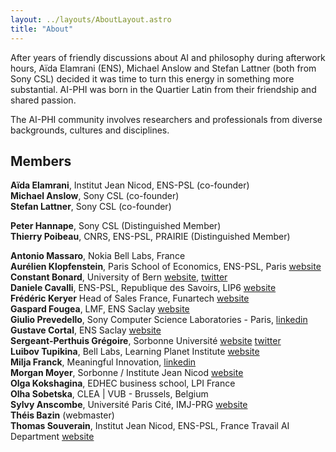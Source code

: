 ```yaml
---
layout: ../layouts/AboutLayout.astro
title: "About"
---
```


After years of friendly discussions about AI and philosophy during afterwork hours, Aïda Elamrani (ENS), Michael Anslow and Stefan Lattner (both from Sony CSL) decided it was time to turn this energy in something more substantial. AI-PHI was born in the Quartier Latin from their friendship and shared passion.

The AI-PHI community involves researchers and professionals from diverse backgrounds, cultures and disciplines.

## Members

**Aïda Elamrani**, Institut Jean Nicod, ENS-PSL (co-founder)  
**Michael Anslow**, Sony CSL (co-founder)  
**Stefan Lattner**, Sony CSL (co-founder)

**Peter Hannape**, Sony CSL (Distinguished Member)  
**Thierry Poibeau**, CNRS, ENS-PSL, PRAIRIE (Distinguished Member)

**Antonio Massaro**, Nokia Bell Labs, France  
**Aurélien Klopfenstein**, Paris School of Economics, ENS-PSL, Paris [website](https://www.parisschoolofeconomics.eu/en/klopfenstein-aurelien/)  
**Constant Bonard**, University of Bern [website](https://ens.academia.edu/ConstantBonard), [twitter](https://twitter.com/constant_bonard)  
**Daniele Cavalli**, ENS-PSL, Republique des Savoirs, LIP6
[website](https://republique-des-savoirs.fr/membres/daniele-cavalli/)  
**Frédéric Keryer** Head of Sales France, Funartech [website](https://www.funartech.com)  
**Gaspard Fougea**, LMF, ENS Saclay [website](https://lmf.cnrs.fr/Perso/GaspardFougea)  
**Giulio Prevedello**, Sony Computer Science Laboratories - Paris, [linkedin](https://www.linkedin.com/in/giulio-prevedello-8a2b5098/)  
**Gustave Cortal**, ENS Saclay [website](https://lmf.cnrs.fr/Perso/GustaveCortal)  
**Sergeant-Perthuis Grégoire**, Sorbonne Université [website](http://www.gregoiresergeant-perthuis.com/index.html) [twitter](https://twitter.com/Math_Gregoire)  
**Luibov Tupikina**, Bell Labs, Learning Planet Institute [website](https://sites.google.com/view/liubovkmatematike/papers?authuser=0)  
**Milja Franck**, Meaningful Innovation, [linkedin](https://www.linkedin.com/in/milja-franck-75125416/)  
**Morgan Moyer**, Sorbonne / Institute Jean Nicod [website](http://morganmoyer.net/)  
**Olga Kokshagina**, EDHEC business school, LPI France  
**Olha Sobetska**, CLEA | VUB - Brussels, Belgium  
**Sylvy Anscombe**, Université Paris Cité, IMJ-PRG [website](https://sylvyanscombe.com/)  
**Théis Bazin** (webmaster)  
**Thomas Souverain**, Institut Jean Nicod, ENS-PSL, France Travail AI Department [website](https://www.mfo.ac.uk/people/thomas-souverain)
